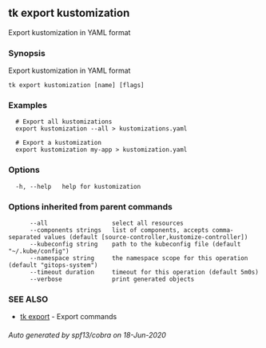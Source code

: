 ## tk export kustomization

Export kustomization in YAML format

### Synopsis

Export kustomization in YAML format

```
tk export kustomization [name] [flags]
```

### Examples

```
  # Export all kustomizations
  export kustomization --all > kustomizations.yaml

  # Export a kustomization
  export kustomization my-app > kustomization.yaml

```

### Options

```
  -h, --help   help for kustomization
```

### Options inherited from parent commands

```
      --all                  select all resources
      --components strings   list of components, accepts comma-separated values (default [source-controller,kustomize-controller])
      --kubeconfig string    path to the kubeconfig file (default "~/.kube/config")
      --namespace string     the namespace scope for this operation (default "gitops-system")
      --timeout duration     timeout for this operation (default 5m0s)
      --verbose              print generated objects
```

### SEE ALSO

* [tk export](tk_export.md)	 - Export commands

###### Auto generated by spf13/cobra on 18-Jun-2020
